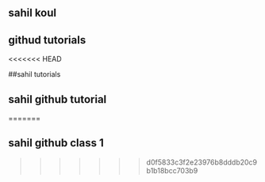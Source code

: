 ## sahil koul

## githud tutorials
<<<<<<< HEAD

##sahil tutorials

## sahil github tutorial
=======
## sahil github class 1
>>>>>>> d0f5833c3f2e23976b8dddb20c9b1b18bcc703b9
